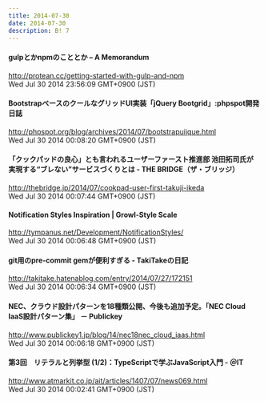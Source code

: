```yaml
---
title: 2014-07-30
date: 2014-07-30
description: B! 7
---
```


#### gulpとかnpmのこととか – A Memorandum
http://protean.cc/getting-started-with-gulp-and-npm<br>
Wed Jul 30 2014 23:56:09 GMT+0900 (JST)<br>


#### BootstrapベースのクールなグリッドUI実装「jQuery Bootgrid」:phpspot開発日誌
http://phpspot.org/blog/archives/2014/07/bootstrapuijque.html<br>
Wed Jul 30 2014 00:08:20 GMT+0900 (JST)<br>


#### 「クックパッドの良心」とも言われるユーザーファースト推進部 池田拓司氏が実現する“ブレない”サービスづくりとは - THE BRIDGE（ザ・ブリッジ）
http://thebridge.jp/2014/07/cookpad-user-first-takuji-ikeda<br>
Wed Jul 30 2014 00:07:44 GMT+0900 (JST)<br>


#### Notification Styles Inspiration | Growl-Style Scale
http://tympanus.net/Development/NotificationStyles/<br>
Wed Jul 30 2014 00:06:48 GMT+0900 (JST)<br>


#### git用のpre-commit gemが便利すぎる - TakiTakeの日記
http://takitake.hatenablog.com/entry/2014/07/27/172151<br>
Wed Jul 30 2014 00:06:34 GMT+0900 (JST)<br>


#### NEC、クラウド設計パターンを18種類公開、今後も追加予定。「NEC Cloud IaaS設計パターン集」 － Publickey
http://www.publickey1.jp/blog/14/nec18nec_cloud_iaas.html<br>
Wed Jul 30 2014 00:06:18 GMT+0900 (JST)<br>


####  第3回　リテラルと列挙型 (1/2)：TypeScriptで学ぶJavaScript入門 - ＠IT
http://www.atmarkit.co.jp/ait/articles/1407/07/news069.html<br>
Wed Jul 30 2014 00:02:41 GMT+0900 (JST)<br>


